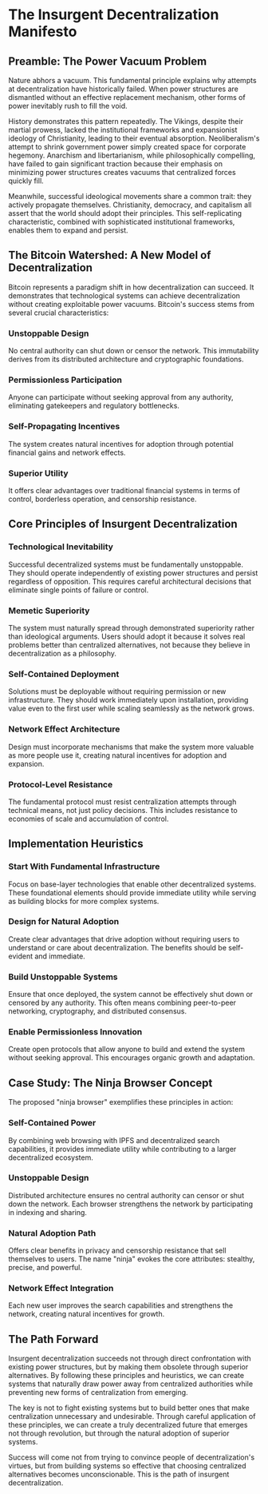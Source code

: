 # The Insurgent Decentralization Manifesto

## Preamble: The Power Vacuum Problem

Nature abhors a vacuum. This fundamental principle explains why attempts at decentralization have historically failed. When power structures are dismantled without an effective replacement mechanism, other forms of power inevitably rush to fill the void.

History demonstrates this pattern repeatedly. The Vikings, despite their martial prowess, lacked the institutional frameworks and expansionist ideology of Christianity, leading to their eventual absorption. Neoliberalism's attempt to shrink government power simply created space for corporate hegemony. Anarchism and libertarianism, while philosophically compelling, have failed to gain significant traction because their emphasis on minimizing power structures creates vacuums that centralized forces quickly fill.

Meanwhile, successful ideological movements share a common trait: they actively propagate themselves. Christianity, democracy, and capitalism all assert that the world should adopt their principles. This self-replicating characteristic, combined with sophisticated institutional frameworks, enables them to expand and persist.

## The Bitcoin Watershed: A New Model of Decentralization

Bitcoin represents a paradigm shift in how decentralization can succeed. It demonstrates that technological systems can achieve decentralization without creating exploitable power vacuums. Bitcoin's success stems from several crucial characteristics:

### Unstoppable Design
No central authority can shut down or censor the network. This immutability derives from its distributed architecture and cryptographic foundations.

### Permissionless Participation
Anyone can participate without seeking approval from any authority, eliminating gatekeepers and regulatory bottlenecks.

### Self-Propagating Incentives
The system creates natural incentives for adoption through potential financial gains and network effects.

### Superior Utility
It offers clear advantages over traditional financial systems in terms of control, borderless operation, and censorship resistance.

## Core Principles of Insurgent Decentralization

### Technological Inevitability
Successful decentralized systems must be fundamentally unstoppable. They should operate independently of existing power structures and persist regardless of opposition. This requires careful architectural decisions that eliminate single points of failure or control.

### Memetic Superiority
The system must naturally spread through demonstrated superiority rather than ideological arguments. Users should adopt it because it solves real problems better than centralized alternatives, not because they believe in decentralization as a philosophy.

### Self-Contained Deployment
Solutions must be deployable without requiring permission or new infrastructure. They should work immediately upon installation, providing value even to the first user while scaling seamlessly as the network grows.

### Network Effect Architecture
Design must incorporate mechanisms that make the system more valuable as more people use it, creating natural incentives for adoption and expansion.

### Protocol-Level Resistance
The fundamental protocol must resist centralization attempts through technical means, not just policy decisions. This includes resistance to economies of scale and accumulation of control.

## Implementation Heuristics

### Start With Fundamental Infrastructure
Focus on base-layer technologies that enable other decentralized systems. These foundational elements should provide immediate utility while serving as building blocks for more complex systems.

### Design for Natural Adoption
Create clear advantages that drive adoption without requiring users to understand or care about decentralization. The benefits should be self-evident and immediate.

### Build Unstoppable Systems
Ensure that once deployed, the system cannot be effectively shut down or censored by any authority. This often means combining peer-to-peer networking, cryptography, and distributed consensus.

### Enable Permissionless Innovation
Create open protocols that allow anyone to build and extend the system without seeking approval. This encourages organic growth and adaptation.

## Case Study: The Ninja Browser Concept

The proposed "ninja browser" exemplifies these principles in action:

### Self-Contained Power
By combining web browsing with IPFS and decentralized search capabilities, it provides immediate utility while contributing to a larger decentralized ecosystem.

### Unstoppable Design
Distributed architecture ensures no central authority can censor or shut down the network. Each browser strengthens the network by participating in indexing and sharing.

### Natural Adoption Path
Offers clear benefits in privacy and censorship resistance that sell themselves to users. The name "ninja" evokes the core attributes: stealthy, precise, and powerful.

### Network Effect Integration
Each new user improves the search capabilities and strengthens the network, creating natural incentives for growth.

## The Path Forward

Insurgent decentralization succeeds not through direct confrontation with existing power structures, but by making them obsolete through superior alternatives. By following these principles and heuristics, we can create systems that naturally draw power away from centralized authorities while preventing new forms of centralization from emerging.

The key is not to fight existing systems but to build better ones that make centralization unnecessary and undesirable. Through careful application of these principles, we can create a truly decentralized future that emerges not through revolution, but through the natural adoption of superior systems.

Success will come not from trying to convince people of decentralization's virtues, but from building systems so effective that choosing centralized alternatives becomes unconscionable. This is the path of insurgent decentralization.
